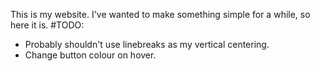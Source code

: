 This is my website. I've wanted to make something simple for a while, so here it is.
#TODO:
* Probably shouldn't use linebreaks as my vertical centering.
* Change button colour on hover. 

    
